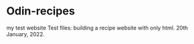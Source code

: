 # Odin-recipes
my test website
Test files: building a recipe website with only html. 20th January, 2022.
